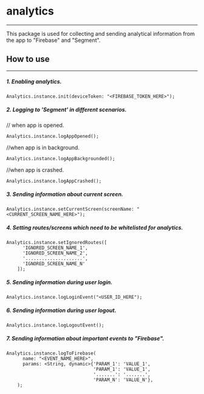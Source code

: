 # analytics
***
This package is used for collecting and sending analytical information from the app to "Firebase" and "Segment".

## How to use
***
##### 1. Enabling analytics.
```
Analytics.instance.init(deviceToken: "<FIREBASE_TOKEN_HERE>");
```
##### 2. Logging to 'Segment' in different scenarios.

// when app is  opened.
```
Analytics.instance.logAppOpened();
```
//when app is in background.
```
Analytics.instance.logAppBackgrounded();
```
//when app is crashed.
```
Analytics.instance.logAppCrashed();
```

##### 3. Sending information about current screen.
```
Analytics.instance.setCurrentScreen(screenName: "<CURRENT_SCREEN_NAME_HERE>");
```
##### 4. Setting routes/screens which need to be whitelisted for analytics.
```
Analytics.instance.setIgnoredRoutes([
      'IGNORED_SCREEN_NAME_1',
      'IGNORED_SCREEN_NAME_2',
      '.....................',
      'IGNORED_SCREEN_NAME_N'
    ]);
```
##### 5. Sending information during user login.
```
Analytics.instance.logLoginEvent("<USER_ID_HERE");
```
##### 6. Sending information during user logout.
```
Analytics.instance.logLogoutEvent();
```
##### 7. Sending information about important events to "Firebase".
```
Analytics.instance.logToFirebase(
      name: "<EVENT_NAME_HERE>",
      params: <String, dynamic>{'PARAM_1': 'VALUE_1',
                                'PARAM_1': 'VALUE_1',
                                '.......': '.......',
                                'PARAM_N': 'VALUE_N'},
    );
```
